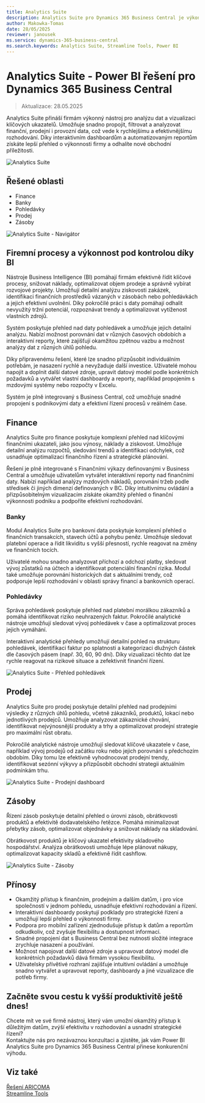 ```yaml
---
title: Analytics Suite
description: Analytics Suite pro Dynamics 365 Business Central je výkonný nástroj pro analýzu a vizualizaci dat.
author: Makowka-Tomas
date: 28/05/2025
reviewer: janousek
ms.service: dynamics-365-business-central
ms.search.keywords: Analytics Suite, Streamline Tools, Power BI
---
```


# Analytics Suite - Power BI řešení pro Dynamics 365 Business Central

> Aktualizace: 28.05.2025

Analytics Suite přináší firmám výkonný nástroj pro analýzu dat a vizualizaci klíčových ukazatelů. Umožňuje snadno propojit, filtrovat a analyzovat finanční, prodejní i provozní data, což vede k rychlejšímu a efektivnějšímu rozhodování. Díky interaktivním dashboardům a automatizovaným reportům získáte lepší přehled o výkonnosti firmy a odhalíte nové obchodní příležitosti.

![Analytics Suite](media/analytics-suite-bc.png "Analytics Suite - Power BI řešení pro Dynamics 365 Business Central")

## Řešené oblasti

- Finance
- Banky
- Pohledávky
- Prodej
- Zásoby

![Analytics Suite - Navigátor](media/analytics-suite-navigator.png)

## Firemní procesy a výkonnost pod kontrolou díky BI

Nástroje Business Intelligence (BI) pomáhají firmám efektivně řídit klíčové procesy, snižovat náklady, optimalizovat objem prodeje a správně vybírat rozvojové projekty. Umožňují detailní analýzu ziskovosti zakázek, identifikaci finančních prostředků vázaných v zásobách nebo pohledávkách a jejich efektivní uvolnění. Díky pokročilé práci s daty pomáhají odhalit nevyužitý tržní potenciál, rozpoznávat trendy a optimalizovat vytíženost vlastních zdrojů.

Systém poskytuje přehled nad daty pohledávek a umožňuje jejich detailní analýzu. Nabízí možnost porovnání dat v různých časových obdobích a interaktivní reporty, které zajišťují okamžitou zpětnou vazbu a možnost analýzy dat z různých úhlů pohledu.

Díky připravenému řešení, které lze snadno přizpůsobit individuálním potřebám, je nasazení rychlé a nevyžaduje další investice. Uživatelé mohou napojit a doplnit další datové zdroje, upravit datový model podle konkrétních požadavků a vytvářet vlastní dashboardy a reporty, například propojením s mzdovými systémy nebo rozpočty v Excelu.

Systém je plně integrovaný s Business Central, což umožňuje snadné propojení s podnikovými daty a efektivní řízení procesů v reálném čase.

## Finance

Analytics Suite pro finance poskytuje komplexní přehled nad klíčovými finančními ukazateli, jako jsou výnosy, náklady a ziskovost. Umožňuje detailní analýzu rozpočtů, sledování trendů a identifikaci odchylek, což usnadňuje optimalizaci finančního řízení a strategické plánování.

Řešení je plně integrované s Finančními výkazy definovanými v Business Central a umožňuje uživatelům vytvářet interaktivní reporty nad finančními daty. Nabízí například analýzy mzdových nákladů, porovnání tržeb podle středisek či jiných dimenzí definovaných v BC. Díky intuitivnímu ovládání a přizpůsobitelným vizualizacím získáte okamžitý přehled o finanční výkonnosti podniku a podpoříte efektivní rozhodování.

### Banky

Modul Analytics Suite pro bankovní data poskytuje komplexní přehled o finančních transakcích, stavech účtů a pohybu peněz. Umožňuje sledovat platební operace a řídit likviditu s vyšší přesností, rychle reagovat na změny ve finančních tocích.

Uživatelé mohou snadno analyzovat příchozí a odchozí platby, sledovat vývoj zůstatků na účtech a identifikovat potenciální finanční rizika. Modul také umožňuje porovnání historických dat s aktuálními trendy, což podporuje lepší rozhodování v oblasti správy financí a bankovních operací.

### Pohledávky

Správa pohledávek poskytuje přehled nad platební morálkou zákazníků a pomáhá identifikovat riziko neuhrazených faktur. Pokročilé analytické nástroje umožňují sledovat vývoj pohledávek v čase a optimalizovat proces jejich vymáhání.

Interaktivní analytické přehledy umožňují detailní pohled na strukturu pohledávek, identifikaci faktur po splatnosti a kategorizaci dlužných částek dle časových pásem (např. 30, 60, 90 dní). Díky vizualizaci těchto dat lze rychle reagovat na rizikové situace a zefektivnit finanční řízení.

![Analytics Suite - Přehled pohledávek](media/analytics-suite-receivables-bal.png "Analytics Suite - Přehled pohledávek")

## Prodej

Analytics Suite pro prodej poskytuje detailní přehled nad prodejními výsledky z různých úhlů pohledu, včetně zákazníků, produktů, lokací nebo jednotlivých prodejců. Umožňuje analyzovat zákaznické chování, identifikovat nejvýnosnější produkty a trhy a optimalizovat prodejní strategie pro maximální růst obratu.

Pokročilé analytické nástroje umožňují sledovat klíčové ukazatele v čase, například vývoj prodejů od začátku roku nebo jejich porovnání s předchozím obdobím. Díky tomu lze efektivně vyhodnocovat prodejní trendy, identifikovat sezónní výkyvy a přizpůsobit obchodní strategii aktuálním podmínkám trhu.

![Analytics Suite - Prodejní dashboard](media/analytics-suite-sales-dashboard.png "Analytics Suite - Prodejní dashboard")

## Zásoby

Řízení zásob poskytuje detailní přehled o úrovni zásob, obrátkovosti produktů a efektivitě dodavatelského řetězce. Pomáhá minimalizovat přebytky zásob, optimalizovat objednávky a snižovat náklady na skladování.

Obrátkovost produktů je klíčový ukazatel efektivity skladového hospodářství. Analýza obrátkovosti umožňuje lépe plánovat nákupy, optimalizovat kapacity skladů a efektivně řídit cashflow.

![Analytics Suite - Zásoby](media/analytics-suite-inventory.png "Analytics Suite - Zásoby")

## Přínosy

- Okamžitý přístup k finančním, prodejním a dalším datům, i pro více společností v jednom pohledu, usnadňuje efektivní rozhodování a řízení.
- Interaktivní dashboardy poskytují podklady pro strategické řízení a umožňují lepší přehled o výkonnosti firmy.
- Podpora pro mobilní zařízení zjednodušuje přístup k datům a reportům odkudkoliv, což zvyšuje flexibilitu a dostupnost informací.
- Snadné propojení dat s Business Central bez nutnosti složité integrace zrychluje nasazení a používání.
- Možnost napojovat další datové zdroje a upravovat datový model dle konkrétních požadavků dává firmám vysokou flexibilitu.
- Uživatelsky přívětivé rozhraní zajišťuje intuitivní ovládání a umožňuje snadno vytvářet a upravovat reporty, dashboardy a jiné vizualizace dle potřeb firmy.

## Začněte svou cestu k vyšší produktivitě ještě dnes!

Chcete mít ve své firmě nástroj, který vám umožní okamžitý přístup k důležitým datům, zvýší efektivitu v rozhodování a usnadní strategické řízení?  
Kontaktujte nás pro nezávaznou konzultaci a zjistěte, jak vám Power BI Analytics Suite pro Dynamics 365 Business Central přinese konkurenční výhodu.

## Viz také

[Řešení ARICOMA](../index.md)  
[Streamline Tools](../StreamlineTools/streamlinetools.md)